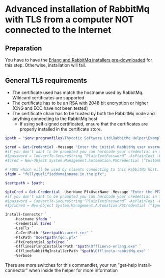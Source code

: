 [title]: # (Offline RabbitMq Install w/o TLS)
[tags]: # (rabbitmq,installation,offline)
[priority]: # (140)

# Advanced installation of RabbitMq with TLS from a computer NOT connected to the Internet

## Preparation

You have to have the [Erlang and RabbitMq installers pre-downloaded](prepare-offline.md) for this step. Otherwise, installation will fail.

## General TLS requirements

- The certificate used has match the hostname used by RabbitMq. Wildcard certificates are supported
- The certificate has to be an RSA with 2048 bit encryption or higher (CNG and ECC have not been tested)
- The certificate chain has to be trusted by both the RabbitMq node and anything connecting to the RabbitMq host
    - If using self-signed certificated, ensure that the certificates are properly installed in the certificate store.

```powershell
$path = "$env:programfiles\Thycotic Software Ltd\RabbitMq Helper\Examples";

$cred = Get-Credential -Message "Enter the initial RabbitMq user username and password";
#if you don't want to be prompted you can hardcode your credential in the script
#$password = ConvertTo-SecureString “PlainTextPassword” -AsPlainText -Force
#$cred = New-Object System.Management.Automation.PSCredential (“CustomUserName”, $password)

# FQDN which will be used by clients connecting to this RabbitMq host. *It has to match the subject name in the PFX*
$fqdn = "fullyqualifieddomainname.in.the.pfx";

$certpath = $path;

$pfxCred = Get-Credential -UserName PfxUserName -Message "Enter the PFX password. Username is ignored";
#if you don't want to be prompted you can hardcode your credential in the script
#$password = ConvertTo-SecureString “PlainTextPassword” -AsPlainText -Force
#$pfxCred = New-Object System.Management.Automation.PSCredential (“Ignored”, $password)

Install-Connector `
    -Hostname $fqdn `
    -Credential $cred `
    -UseTls `
    -CaCertPath "$certpath\cacert.cer" `
    -PfxPath "$certpath\fqdn.pfx" `
    -PfxCredential $pfxCred `
    -OfflineErlangInstallerPath "$path\Offline\o-erlang.exe" `
    -OfflineRabbitMqInstallerPath "$path\Offline\o-rabbitMq.exe" `
    -Verbose
```

There are more switches for this commandlet, your run "get-help install-connector" when inside the helper for more information
